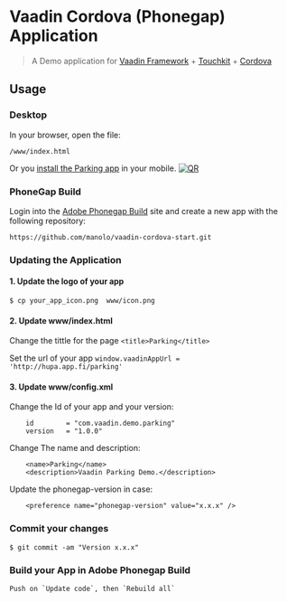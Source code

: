 # Vaadin Cordova (Phonegap) Application

> A Demo application for [Vaadin Framework](http://vaadin.com) + [Touchkit](http://vaadin.com/touchkit) + [Cordova](http://cordova.apache.org/)

## Usage

### Desktop

In your browser, open the file:

    /www/index.html

Or you [install the Parking app](https://build.phonegap.com/apps/1061699/share) in your mobile.
[![QR](https://chart.googleapis.com/chart?chs=150x150&cht=qr&chl=http://build.phonegap.com/apps/1061699/install/)](https://build.phonegap.com/apps/1061699/share)

### PhoneGap Build

Login into the [Adobe Phonegap Build](https://build.phonegap.com) site and
create a new app with the following repository:

    https://github.com/manolo/vaadin-cordova-start.git

### Updating the Application

#### 1. Update the logo of your app

    $ cp your_app_icon.png  www/icon.png

#### 2. Update www/index.html

Change the tittle for the page `<title>Parking</title>`

Set the url of your app `window.vaadinAppUrl = 'http://hupa.app.fi/parking'` 

#### 3. Update www/config.xml
   
Change the Id of your app and your version:

        id        = "com.vaadin.demo.parking"
        version   = "1.0.0"

Change The name and description:

        <name>Parking</name>
        <description>Vaadin Parking Demo.</description>

Update the phonegap-version in case:

        <preference name="phonegap-version" value="x.x.x" />

### Commit your changes

    $ git commit -am "Version x.x.x"

### Build your App in Adobe Phonegap Build

    Push on `Update code`, then `Rebuild all`

